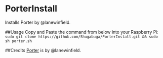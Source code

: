 # PorterInstall
Installs Porter by @lanewinfield.

##Usage
Copy and Paste the command from below into your Raspberry Pi:
`sudo git clone https://github.com/Shugabuga/PorterInstall.git && sudo sh porter.sh`

##Credits
[Porter](https://github.com/lanewinfield/porter) is by @lanewinfield.
